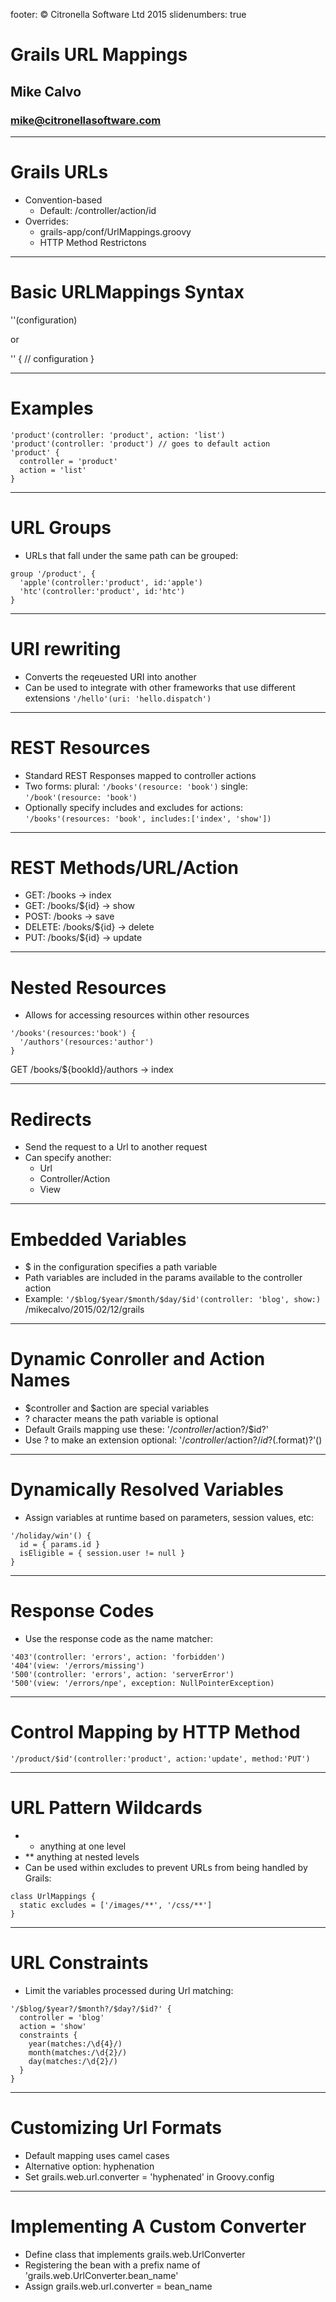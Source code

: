 footer: © Citronella Software Ltd 2015
slidenumbers: true

# Grails URL Mappings
## Mike Calvo
### mike@citronellasoftware.com

---
# Grails URLs
- Convention-based
  - Default: /controller/action/id
- Overrides:
  - grails-app/conf/UrlMappings.groovy
  - HTTP Method Restrictons

---
# Basic URLMappings Syntax
'<url>'(configuration)

or

'<url>' {
  // configuration
}

---
# Examples

```
'product'(controller: 'product', action: 'list')
'product'(controller: 'product') // goes to default action
'product' {
  controller = 'product'
  action = 'list'
}
```

---
# URL Groups
- URLs that fall under the same path can be grouped:

```
group '/product', {
  'apple'(controller:'product', id:'apple')
  'htc'(controller:'product', id:'htc')
}
```

---
# URI rewriting
- Converts the reqeuested URI into another
- Can be used to integrate with other frameworks that use different extensions
  `'/hello'(uri: 'hello.dispatch')`

---
# REST Resources
- Standard REST Responses mapped to controller actions
- Two forms:
  plural: `'/books'(resource: 'book')`
  single: `'/book'(resource: 'book')`
- Optionally specify includes and excludes for actions:
  `'/books'(resources: 'book', includes:['index', 'show'])`

---
# REST Methods/URL/Action
- GET: /books -> index
- GET: /books/${id} -> show
- POST: /books -> save
- DELETE: /books/${id} -> delete
- PUT: /books/${id} -> update

---
# Nested Resources
- Allows for accessing resources within other resources

```
'/books'(resources:'book') {
  '/authors'(resources:'author')
}
```

GET /books/${bookId}/authors -> index

---
# Redirects
- Send the request to a Url to another request
- Can specify another:
  - Url
  - Controller/Action
  - View

---
# Embedded Variables
- $ in the configuration specifies a path variable
- Path variables are included in the params available to the controller action
- Example:
  `'/$blog/$year/$month/$day/$id'(controller: 'blog', show:)`
  /mikecalvo/2015/02/12/grails

---
# Dynamic Conroller and Action Names
- $controller and $action are special variables
- ? character means the path variable is optional
- Default Grails mapping use these:
'/$controller/$action?/$id?'
- Use ? to make an extension optional:
'/$controller/$action?/$id?(.$format)?'()

---
# Dynamically Resolved Variables
- Assign variables at runtime based on parameters, session values, etc:

```
'/holiday/win'() {
  id = { params.id }
  isEligible = { session.user != null }
}
```

---
# Response Codes
- Use the response code as the name matcher:

```
'403'(controller: 'errors', action: 'forbidden')
'404'(view: '/errors/missing')
'500'(controller: 'errors', action: 'serverError')
'500'(view: '/errors/npe', exception: NullPointerException)
```

---
# Control Mapping by HTTP Method

```
'/product/$id'(controller:'product', action:'update', method:'PUT')
```

---
# URL Pattern Wildcards
- * anything at one level
- ** anything at nested levels
- Can be used within excludes to prevent URLs from being handled by Grails:
```
class UrlMappings {
  static excludes = ['/images/**', '/css/**']
}
```

---
# URL Constraints
- Limit the variables processed during Url matching:

```
'/$blog/$year?/$month?/$day?/$id?' {
  controller = 'blog'
  action = 'show'
  constraints {
    year(matches:/\d{4}/)
    month(matches:/\d{2}/)
    day(matches:/\d{2}/)
  }
}
```

---
# Customizing Url Formats
- Default mapping uses camel cases
- Alternative option: hyphenation
- Set grails.web.url.converter = 'hyphenated' in Groovy.config

---
# Implementing A Custom Converter
  - Define class that implements grails.web.UrlConverter
  - Registering the bean with a prefix name of 'grails.web.UrlConverter.bean_name'
  - Assign grails.web.url.converter = bean_name
